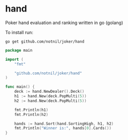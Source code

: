 hand
========

Poker hand evaluation and ranking written in go (golang)

To install run:

```
go get github.com/notnil/joker/hand
```

```go
package main

import (
	"fmt"

	"github.com/notnil/joker/hand"
)

func main() {
	deck := hand.NewDealer().Deck()
	h1 := hand.New(deck.PopMulti(5))
	h2 := hand.New(deck.PopMulti(5))

	fmt.Println(h1)
	fmt.Println(h2)

	hands := hand.Sort(hand.SortingHigh, h1, h2)
	fmt.Println("Winner is:", hands[0].Cards())
}

```
